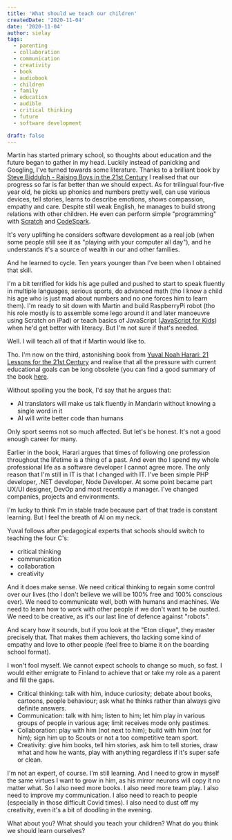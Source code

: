 ```yaml
---
title: 'What should we teach our children'
createdDate: '2020-11-04'
date: '2020-11-04'
author: sielay
tags: 
  - parenting
  - collaboration
  - communication
  - creativity
  - book
  - audiobook
  - children
  - family
  - education
  - audible
  - critical thinking
  - future
  - software development

draft: false
---
```


Martin has started primary school, so thoughts about education and the future began to gather in my head. Luckily instead of panicking and Googling, I've turned towards some literature. Thanks to a brilliant book by [Steve Biddulph - Raising Boys in the 21st Century](https://www.amazon.co.uk/Raising-Boys-21st-Century-Completely/dp/0008283672) I realised that our progress so far is far better than we should expect. As for trilingual four-five year old, he picks up phonics and numbers pretty well, can use various devices, tell stories, learns to describe emotions, shows compassion, empathy and care. Despite still weak English, he manages to build strong relations with other children. He even can perform simple "programming" with [Scratch](https://scratch.mit.edu/studios/3526732/) and [CodeSpark](https://codespark.com/).

It's very uplifting he considers software development as a real job (when some people still see it as "playing with your computer all day"), and he understands it's a source of wealth in our and other families.

And he learned to cycle. Ten years younger than I've been when I obtained that skill.

I'm a bit terrified for kids his age pulled and pushed to start to speak fluently in multiple languages, serious sports, do advanced math (tho I know a child his age who is just mad about numbers and no one forces him to learn them).
I'm ready to sit down with Martin and build RaspberryPi robot (tho his role mostly is to assemble some lego around it and later manoeuvre using Scratch on iPad) or teach basics of JavaScript ([JavaScript for Kids](https://www.amazon.co.uk/JavaScript-Kids-Playful-Introduction-Programming/dp/1593274084/)) when he'd get better with literacy. But I'm not sure if that's needed.

Well. I will teach all of that if Martin would like to.

Tho. I'm now on the third, astonishing book from [Yuval Noah Harari: 21 Lessons for the 21st Century](https://www.amazon.co.uk/Lessons-21st-Century-Yuval-Harari/dp/1787330672) and realise that all the pressure with current educational goals can be long obsolete (you can find a good summary of the book [here](https://medium.com/steveglaveski/book-summary-21-lessons-for-the-21st-century-by-yuval-noah-harari-73722006805a).

Without spoiling you the book, I'd say that he argues that:

 * AI translators will make us talk fluently in Mandarin without knowing a single word in it
 * AI will write better code than humans

Only sport seems not so much affected. But let's be honest. It's not a good enough career for many.

Earlier in the book, Harari argues that times of following one profession throughout the lifetime is a thing of a past. And even tho I spend my whole professional life as a software developer I cannot agree more. The only reason that I'm still in IT is that I changed with IT. I've been simple PHP developer, .NET developer, Node Developer. At some point became part UX/UI designer, DevOp and most recently a manager. I've changed companies, projects and environments.

I'm lucky to think I'm in stable trade because part of that trade is constant learning. But I feel the breath of AI on my neck.

Yuval follows after pedagogical experts that schools should switch to teaching the four C's:

 * critical thinking
 * communication
 * collaboration
 * creativity

And it does make sense. We need critical thinking to regain some control over our lives (tho I don't believe we will be 100% free and 100% conscious ever). We need to communicate well, both with humans and machines. We need to learn how to work with other people if we don't want to be ousted. We need to be creative, as it's our last line of defence against "robots".

And scary how it sounds, but if you look at the "Eton clique", they master precisely that. That makes them achievers, tho lacking some kind of empathy and love to other people (feel free to blame it on the boarding school format).

I won't fool myself. We cannot expect schools to change so much, so fast. I would either emigrate to Finland to achieve that or take my role as a parent and fill the gaps.

 * Critical thinking: talk with him, induce curiosity;  debate about books, cartoons, people behaviour; ask what he thinks rather than always give definite answers.
 * Communication: talk with him; listen to him; let him play in various groups of people in various age; limit receives mode only pastimes.
 * Collaboration: play with him (not next to him); build with him (not for him); sign him up to Scouts or not a too competitive team sport.
 * Creativity: give him books, tell him stories, ask him to tell stories, draw what and how he wants, play with anything regardless if it's super safe or clean.

I'm not an expert, of course. I'm still learning. And I need to grow in myself the same virtues I want to grow in him, as his mirror neurons will copy it no matter what. So I also need more books. I also need more team play. I also need to improve my communication. I also need to reach to people (especially in those difficult Covid times). I also need to dust off my creativity, even it's a bit of doodling in the evening.

What about you? What should you teach your children? What do you think we should learn ourselves?